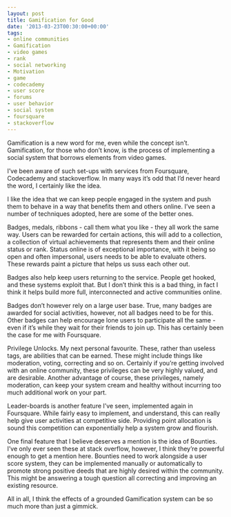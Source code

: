 ```yaml
---
layout: post
title: Gamification for Good
date: '2013-03-23T00:30:00+00:00'
tags:
- online communities
- Gamification
- video games
- rank
- social networking
- Motivation
- game
- codecademy
- user score
- forums
- user behavior
- social system
- foursquare
- stackoverflow
---
```

Gamification is a new word for me, even while the concept isn’t. Gamification, for those who don’t know, is the process of implementing a social system that borrows elements from video games. 

I’ve been aware of such set-ups with services from Foursquare, Codecademy and stackoverflow. In many ways it’s odd that I’d never heard the word, I certainly like the idea.

I like the idea that we can keep people engaged in the system and push them to behave in a way that benefits them and others online. I’ve seen a number of techniques adopted, here are some of the better ones.

Badges, medals, ribbons - call them what you like - they all work the same way. Users can be rewarded for certain actions, this will add to a collection, a collection of virtual achievements that represents them and their online status or rank. Status online is of exceptional importance, with it being so open and often impersonal, users needs to be able to evaluate others. These rewards paint a picture that helps us suss each other out.

Badges also help keep users returning to the service. People get hooked, and these systems exploit that. But I don’t think this is a bad thing, in fact I think it helps build more full, interconnected and active communities online.

Badges don’t however rely on a large user base. True, many badges are awarded for social activities, however, not all badges need to be for this. Other badges can help encourage lone users to participate all the same - even if it’s while they wait for their friends to join up. This has certainly been the case for me with Foursquare.

Privilege Unlocks. My next personal favourite. These, rather than useless tags, are abilities that can be earned. These might include things like moderation, voting, correcting and so on. Certainly if you’re getting involved with an online community, these privileges can be very highly valued, and are desirable. Another advantage of course, these privileges, namely moderation, can keep your system cream and healthy without incurring too much additional work on your part.

Leader-boards is another feature I’ve seen, implemented again in Foursquare. While fairly easy to implement, and understand, this can really help give user activities at competitive side. Providing point allocation is sound this competition can exponentially help a system grow and flourish.

One final feature that I believe deserves a mention is the idea of Bounties. I’ve only ever seen these at stack overflow, however, I think they’re powerful enough to get a mention here. Bounties need to work alongside a user score system, they can be implemented manually or automatically to promote strong positive deeds that are highly desired within the community. This might be answering a tough question all correcting and improving an existing resource.

All in all, I think the effects of a grounded Gamification system can be so much more than just a gimmick.
